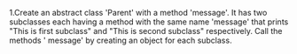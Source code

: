 1.Create an abstract class 'Parent' with a method 'message'. It has two subclasses each having a method with the same
name 'message' that prints "This is first subclass" and "This is second subclass" respectively. Call the methods '
message' by creating an object for each subclass.